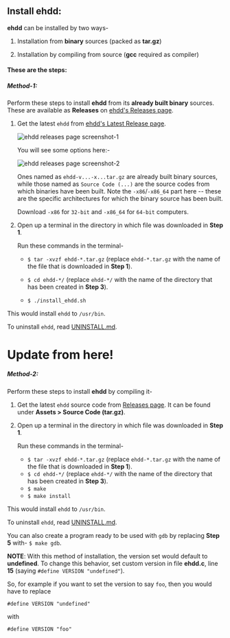 ## Install ehdd:

**ehdd** can be installed by two ways-

1. Installation from **binary** sources (packed as **tar.gz**)

2. Installation by compiling from source (**gcc** required as compiler)

#### These are the steps:

##### Method-1:

Perform these steps to install **ehdd** from its **already built binary** sources. These are available as **Releases** on [ehdd's Releases page](https://github.com/lakshayrohila/ehdd/releases).

1. Get the latest `ehdd` from [ehdd's Latest Release page](https://github.com/lakshayrohila/ehdd/releases/latest).

   ![ehdd releases page screenshot-1](https://ibb.co/ct0jdZM)

   You will see some options here:-

   ![ehdd releases page screenshot-2](https://ibb.co/SfK0YHC)

   Ones named as `ehdd-v...-x...tar.gz` are already built binary sources, while those named as `Source Code (...)` are the source codes from which binaries have been built. Note the `-x86`/`-x86_64` part here -- these are the specific architectures for which the binary source has been built.

   Download `-x86` for `32-bit` and `-x86_64` for `64-bit` computers.

2. Open up a terminal in the directory in which file was downloaded in **Step 1**.
   
   Run these commands in the terminal-
   
   - `$ tar -xvzf ehdd-*.tar.gz` (replace `ehdd-*.tar.gz` with the name of the file that is downloaded in **Step 1**).
   
   - `$ cd ehdd-*/` (replace `ehdd-*/` with the name of the directory that has been created in **Step 3**).
   
   - `$ ./install_ehdd.sh`

This would install `ehdd` to `/usr/bin`.

To uninstall `ehdd`, read [UNINSTALL.md](./UNINSTALL.md).

# Update from here!

##### Method-2:

Perform these steps to install **ehdd** by compiling it-

1. Get the latest `ehdd` source code from [Releases page](https://github.com/lakshayrohila/ehdd/releases). It can be found under **Assets > Source Code (tar.gz)**.

2. Open up a terminal in the directory in which file was downloaded in **Step 1**.
   
   Run these commands in the terminal-
   
   - `$ tar -xvzf ehdd-*.tar.gz` (replace `ehdd-*.tar.gz` with the name of the file that is downloaded in **Step 1**).
   - `$ cd ehdd-*/` (replace `ehdd-*/` with the name of the directory that has been created in **Step 3**).
   - `$ make`
   - `$ make install`

This would install `ehdd` to `/usr/bin`.

To uninstall `ehdd`, read [UNINSTALL.md](./UNINSTALL.md).

You can also create a program ready to be used with `gdb` by replacing **Step 5** with- `$ make gdb`.

**NOTE**: With this method of installation, the version set would default to **undefined**. To change this behavior, set custom version in file **ehdd.c**, line **15** (saying `#define VERSION "undefined"`).

So, for example if you want to set the version to say `foo`, then you would have to replace 
```
#define VERSION "undefined"
```
with
```
#define VERSION "foo"
```
